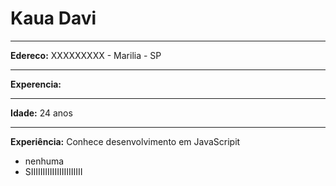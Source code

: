 # **Kaua Davi**
***
**Edereco:** XXXXXXXXX - Marilia - SP
***
**Experencia:**
***
**Idade:** 24 anos
***
**Experiência:** Conhece desenvolvimento em JavaScripit
- nenhuma
- SIIIIIIIIIIIIIIIIIIIIII
